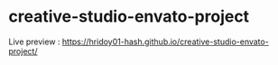 # creative-studio-envato-project

Live preview : https://hridoy01-hash.github.io/creative-studio-envato-project/
